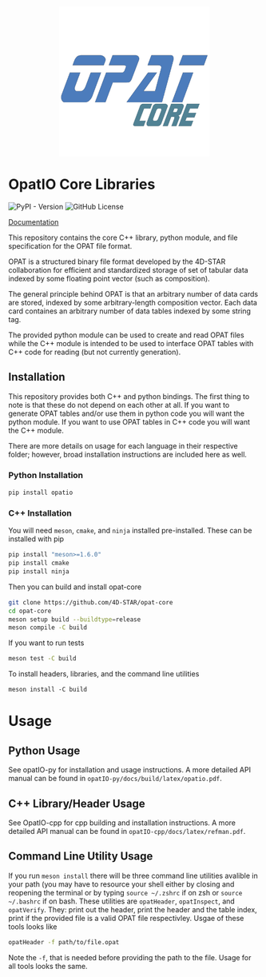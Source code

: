 <p style="display: flex; justify-content: center;">
  <img src="assets/logo/opatCoreLogo.png" width="300" alt="Logo">
</p>

# OpatIO Core Libraries
![PyPI - Version](https://img.shields.io/pypi/v/opatio)
![GitHub License](https://img.shields.io/github/license/4D-STAR/opat-core)

[Documentation](https://4d-star.github.io/opat-core/)

This repository contains the core C++ library, python module, and file specification for the OPAT file format. 

OPAT is a structured binary file format developed by the 4D-STAR collaboration for efficient and standardized storage of set of tabular data indexed by some floating point vector (such as composition).

The general principle behind OPAT is that an arbitrary number of data cards are stored, indexed by some arbitrary-length composition vector. Each data card containes an arbitrary number of data tables indexed by some string tag.

The provided python module can be used to create and read OPAT files while the C++ module is intended to be used to interface OPAT tables with C++ code for reading (but not currently generation).

## Installation
This repository provides both C++ and python bindings. The first thing to note is that these do not depend on each other at all. If you want to generate OPAT tables and/or use them in python code you will want the python module. If you want to use OPAT tables in C++ code you will want the C++ module. 

There are more details on usage for each language in their respective folder; however, broad installation instructions are included here as well.

### Python Installation
```bash
pip install opatio
```

### C++ Installation
You will need `meson`, `cmake`, and `ninja` installed pre-installed. These can be installed with pip
```bash
pip install "meson>=1.6.0"
pip install cmake
pip install ninja
```
Then you can build and install opat-core
```bash
git clone https://github.com/4D-STAR/opat-core
cd opat-core
meson setup build --buildtype=release
meson compile -C build
```
If you want to run tests
```bash
meson test -C build
```
To install headers, libraries, and the command line utilities
```
meson install -C build
```
# Usage

## Python Usage
See opatIO-py for installation and usage instructions. A more detailed API manual can be found in `opatIO-py/docs/build/latex/opatio.pdf`.

## C++ Library/Header Usage
See OpatIO-cpp for cpp building and installation instructions. A more detailed API manual can be found in `opatIO-cpp/docs/latex/refman.pdf`.

## Command Line Utility Usage
If you run `meson install` there will be three command line utilities avalible in your path (you may have to resource your shell either by closing and reopening the terminal or by typing `source ~/.zshrc` if on zsh or `source ~/.bashrc` if on bash. These utilities are `opatHeader`, `opatInspect`, and `opatVerify`. They: print out the header, print the header and the table index, print if the provided file is a valid OPAT file respectivley. Usgae of these tools looks like

```bash
opatHeader -f path/to/file.opat
```

Note the `-f`, that is needed before providing the path to the file. Usage for all tools looks the same.

